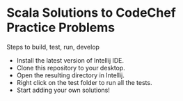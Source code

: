 # Scala Solutions to CodeChef Practice Problems

Steps to build, test, run, develop
* Install the latest version of Intellij IDE.
* Clone this repository to your desktop.
* Open the resulting directory in Intellij.
* Right click on the test folder to run all the tests.
* Start adding your own solutions!